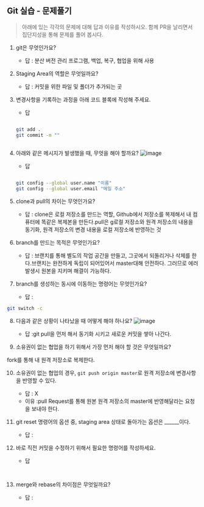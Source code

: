 ## Git 실습 - 문제풀기
> 아래에 있는 각각의 문제에 대해 답과 이유를 작성하시오.
> 함께 PR을 날리면서 집단지성을 통해 문제를 풀어 봅시다.

1. git은 무엇인가요?   
   - 답 : 분산 버전 관리 프로그램, 백업, 복구, 협업을 위해 사용
  
2. Staging Area의 역할은 무엇일까요?
   - 답 : 커밋을 위한 파일 및 폴더가 추가되는 곳

3. 변경사항을 기록하는 과정을 아래 코드 블록에 작성해 주세요.
   - 답
   ```bash

   git add .
   git commit -m ""
  
   ```

4. 아래와 같은 메시지가 발생했을 때, 무엇을 해야 할까요?
![image](https://user-images.githubusercontent.com/98133984/181182281-4d01a374-62fe-4957-9a07-1efc005e35d3.png)
   - 답
   ```bash

   git config --global user.name "이름"
   git config --global user.email "메일 주소"
   
   ```
5. clone과 pull의 차이는 무엇인가요?
   - 답 : clone은  로컬 저장소를 만드는 역할,
Github에서 저장소를 복제해서 내 컴퓨터에 똑같은 복제본을 만든다.pull은 g로컬 저장소와 원격 저장소의 내용을 동기화, 원격 저장소의 변경 내용을 로컬 저장소에 반영하는 것

6. branch를 만드는 목적은 무엇인가요?
    - 답 : 브랜치를 통해 별도의 작업 공간을 만들고, 그곳에서 되돌리거나 삭제를 한다.브랜치는 완전하게 독립이 되어있어서 master대해 안전하다. 그러므로 에러 발생시 원본을 지키며 해결이 가능하다.

7. branch를 생성하는 동시에 이동하는 명령어는 무엇인가요?
    - 답 : 
```bash
git switch -c
```

8. 다음과 같은 상황이 나타났을 때 어떻게 해야 하나요?
   ![image](https://user-images.githubusercontent.com/98133984/181183354-df42d325-b839-48e1-a4c6-667c20b33d5c.png)
    - 답 :git pull을 먼저 해서 동기화 시키고 새로운 커밋을 쌓아 나간다.


9.  소유권이 없는 협업을 하기 위해서 가장 먼저 해야 할 것은 무엇일까요?

fork를 통해 내 원격 저장소로 복제한다.

10. 소유권이 없는 협업의 경우, `git push origin master`로 원격 저장소에 변경사항을 반영할 수 있다.
    - 답 : X
    - 이유 :pull Request를 통해 원본 원격 저장소의 master에 반영해달라는 요청을 보내야 한다.
 
11. git reset 명령어의 옵션 중, staging area 상태로 돌아가는 옵션은 ______이다.
    - 답 : 

12. 바로 직전 커밋을 수정하기 위해서 필요한 명령어를 작성하세요.
    - 답
    ```
   
    ```

13. merge와 rebase의 차이점은 무엇일까요? 
     - 답 : 
